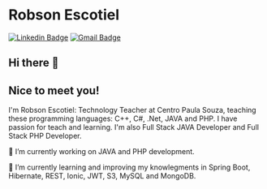 # Robson Escotiel

[![Linkedin Badge](https://img.shields.io/badge/-robsonescotiel-blue?style=flat-square&logo=Linkedin&logoColor=white&link=https://www.linkedin.com/in/robson-escotiel/)](https://www.linkedin.com/in/robson-escotiel/)
[![Gmail Badge](https://img.shields.io/badge/-robsonesr@gmail.com-c14438?style=flat-square&logo=Gmail&logoColor=white&link=mailto:robsonesr@gmail.com)](mailto:robsonesr@gmail.com)

## Hi there 👋

## Nice to meet you!

I'm Robson Escotiel: Technology Teacher at Centro Paula Souza, teaching these programming languages: C++, C#, .Net, JAVA and PHP.
I have passion for teach and learning.
I'm also Full Stack JAVA Developer and Full Stack PHP Developer.

🔭 I’m currently working on JAVA and PHP development.

🌱 I’m currently learning and improving my knowlegments in Spring Boot, Hibernate, REST, Ionic, JWT, S3, MySQL and MongoDB.

<!-- 
**escotiel/escotiel** is a ✨ _special_ ✨ repository because its `README.md` (this file) appears on your GitHub profile.






<!-- 👯 I’m looking to collaborate on ...
🤔 I’m looking for help with ...
- 💬 Ask me about ...
- 📫 How to reach me: ...
- 😄 Pronouns: ...
- ⚡ Fun fact: ...
